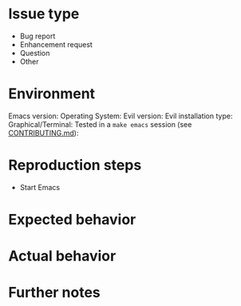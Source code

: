<!-- Replace every comment and delete this line -->
# Issue type

<!-- Pick one of the following, delete the rest -->
- Bug report
- Enhancement request
- Question
- Other

# Environment

Emacs version: <!-- M-x emacs-version -->
Operating System: <!-- Name and version, e.g. Windows 10, macOS Sierra, Debian Jessie -->
Evil version: <!-- M-x evil-version -->
Evil installation type: <!-- MELPA, MELPA stable, Quelpa, El-Get, manual -->
Graphical/Terminal: <!-- Whether you're running Emacs in a terminal emulator or under X -->
Tested in a `make emacs` session (see [CONTRIBUTING.md](https://github.com/emacs-evil/evil/blob/master/CONTRIBUTING.md#bug-reports)): <!-- Yes / No -->

# Reproduction steps
- Start Emacs
<!-- Minimal list of steps to reproduce the bug, preferably using `make emacs` as described above -->

# Expected behavior
<!-- Describe how it should behave -->

# Actual behavior
<!-- Describe how it does behave -->

# Further notes
